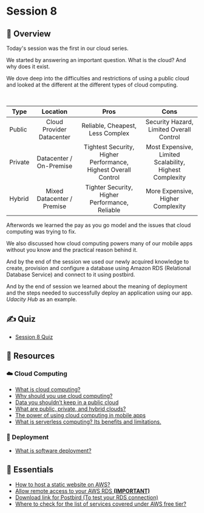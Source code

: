 # Session 8

## 📖 Overview

Today's session was the first in our cloud series.

We started by answering an important question. What is the cloud? And why does it exist.

We dove deep into the difficulties and restrictions of using a public cloud and looked at the different at the different types of cloud computing.

<br />

| Type    |          Location          |                              Pros                              |                          Cons                           |
| ------- | :------------------------: | :------------------------------------------------------------: | :-----------------------------------------------------: |
| Public  | Cloud Provider Datacenter  |                Reliable, Cheapest, Less Complex                |        Security Hazard, Limited Overall Control         |
| Private |  Datacenter / On-Premise   | Tightest Security, Higher Performance, Highest Overall Control | Most Expensive, Limited Scalability, Highest Complexity |
| Hybrid  | Mixed Datacenter / Premise |         Tighter Security, Higher Performance, Reliable         |            More Expensive, Higher Complexity            |

Afterwords we learned the pay as you go model and the issues that cloud computing was trying to fix.

We also discussed how cloud computing powers many of our mobile apps without you know and the practical reason behind it.

And by the end of the session we used our newly acquired knowledge to create, provision and configure a database using Amazon RDS (Relational Database Service) and connect to it using postbird.

And by the end of session we learned about the meaning of deployment and the steps needed to successfully deploy an application using our app. _Udacity Hub_ as an example.

## ✍️ Quiz

- [Session 8 Quiz](https://forms.gle/AfxaLzDQfpPSjHHRA)

## 🔗 Resources

### ☁️ Cloud Computing

- [What is cloud computing?](https://aws.amazon.com/what-is-cloud-computing/)
- [Why should you use cloud computing?](https://www.forbes.com/sites/forbestechcouncil/2020/10/14/five-reasons-more-businesses-are-choosing-cloud/)
- [Data you shouldn’t keep in a public cloud](https://www.secsign.com/should-you-keep-your-business-data-out-of-the-cloud/)
- [What are public, private, and hybrid clouds?](https://azure.microsoft.com/en-us/overview/what-are-private-public-hybrid-clouds/#overview)
- [The power of using cloud computing in mobile apps](https://www.mindinventory.com/blog/cloud-computing-in-mobile-apps-impacts-and-challenges/)
- [What is serverless computing? Its benefits and limitations.](https://www.infoworld.com/article/3406501/what-is-serverless-serverless-computing-explained.html)

### 🚀 Deployment

- [What is software deployment?](https://www.sumologic.com/glossary/software-deployment/)

## 🔗 Essentials

- [How to host a static website on AWS?](https://aws.amazon.com/getting-started/hands-on/host-static-website/)
- [Allow remote access to your AWS RDS **(IMPORTANT)**](https://www.printfriendly.com/p/g/gz9r9w)
- [Download link for Postbird (To test your RDS connection)](https://github.com/Paxa/postbird/releases)
- [Where to check for the list of services covered under AWS free tier?](https://aws.amazon.com/free)

